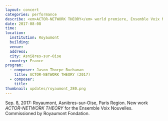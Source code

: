 ```yaml
---
layout: concert
categories: performance
describe: <em>ACTOR-NETWORK THEORY</em> world premiere, Ensemble Voix Nouvelles. Royaumont, Paris Region.
date: 2017-08-08
time:
location:
  institution: Royaumont
  building:
  venue:
  address:
  city: Asnières-sur-Oise
  country: France
program:
  - composer: Jason Thorpe Buchanan
    title: ACTOR-NETWORK THEORY (2017)
  - composer:
    title:
thumbnail: updates/royaumont_280.png
---
```


Sep. 8, 2017: Royaumont, Asnières-sur-Oise, Paris Region. New work *ACTOR-NETWORK THEORY* for the Ensemble Voix Nouvelles. Commissioned by Royaumont Fondation.

